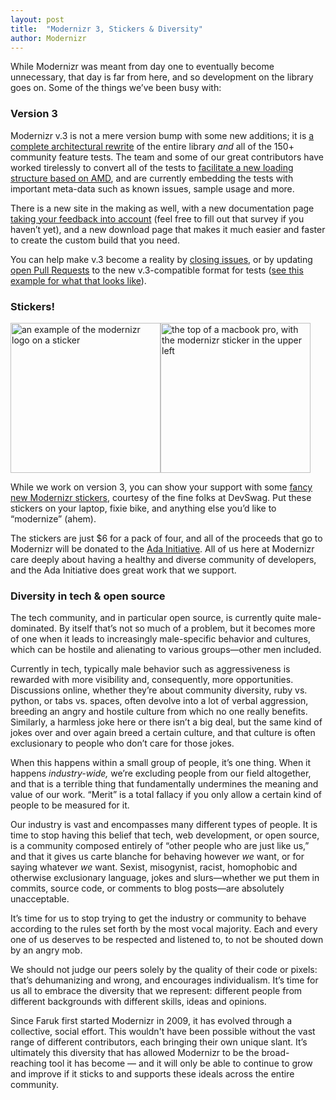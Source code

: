```yaml
---
layout: post
title:  "Modernizr 3, Stickers & Diversity"
author: Modernizr
---
```


While Modernizr was meant from day one to eventually become unnecessary, that day is far from here, and so development on the library goes on. Some of the things we’ve been busy with:

### Version 3

Modernizr v.3 is not a mere version bump with some new additions; it is [a complete architectural rewrite](http://alexsexton.com/talks/modernizr-3-workflow/) of the entire library *and* all of the 150+ community feature tests. The team and some of our great contributors have worked tirelessly to convert all of the tests to [facilitate a new loading structure based on AMD](http://alexsexton.com/talks/modernizr-3-workflow/#/23/1), and are currently embedding the tests with important meta-data such as known issues, sample usage and more. 

There is a new site in the making as well, with a new documentation page [taking your feedback into account](http://www.surveymonkey.com/s/BYKMMS7) (feel free to fill out that survey if you haven’t yet), and a new download page that makes it much easier and faster to create the custom build that you need.

You can help make v.3 become a reality by [closing issues](https://github.com/Modernizr/Modernizr/issues?state=open), or by updating [open Pull Requests](https://github.com/Modernizr/Modernizr/pulls) to the new v.3-compatible format for tests ([see this example for what that looks like](https://github.com/Modernizr/Modernizr/blob/master/feature-detects/a/download.js)).

### Stickers!

<a href="http://devswag.com/products/modernizr-stickers-4"><img alt="an example of the modernizr logo on a sticker" src="http://modernizr.com/i/posts/modernizr-sticker.jpg" height="240"><img alt="the top of a macbook pro, with the modernizr sticker in the upper left" src="http://modernizr.com/i/posts/modernizr-sticker-laptop.jpg" height="240"></a>

While we work on version 3, you can show your support with some [fancy new Modernizr stickers](http://devswag.com/products/modernizr-stickers-4), courtesy of the fine folks at DevSwag. Put these stickers on your laptop, fixie bike, and anything else you’d like to “modernize” (ahem).

The stickers are just $6 for a pack of four, and all of the proceeds that go to Modernizr will be donated to the [Ada Initiative](http://adainitiative.org/). All of us here at Modernizr care deeply about having a healthy and diverse community of developers, and the Ada Initiative does great work that we support.

### Diversity in tech & open source

The tech community, and in particular open source, is currently quite male-dominated. By itself that’s not so much of a problem, but it becomes more of one when it leads to increasingly male-specific behavior and cultures, which can be hostile and alienating to various groups—other men included.

Currently in tech, typically male behavior such as aggressiveness is rewarded with more visibility and, consequently, more opportunities. Discussions online, whether they’re about community diversity, ruby vs. python, or tabs vs. spaces, often devolve into a lot of verbal aggression, breeding an angry and hostile culture from which no one really benefits. Similarly, a harmless joke here or there isn’t a big deal, but the same kind of jokes over and over again breed a certain culture, and that culture is often exclusionary to people who don’t care for those jokes.

When this happens within a small group of people, it’s one thing. When it happens *industry-wide,* we’re excluding people from our field altogether, and that is a terrible thing that fundamentally undermines the meaning and value of our work. “Merit” is a total fallacy if you only allow a certain kind of people to be measured for it.

Our industry is vast and encompasses many different types of people. It is time to stop having this belief that tech, web development, or open source, is a community composed entirely of “other people who are just like us,” and that it gives us carte blanche for behaving however *we* want, or for saying whatever *we* want. Sexist, misogynist, racist, homophobic and otherwise exclusionary language, jokes and slurs—whether we put them in commits, source code, or comments to blog posts—are absolutely unacceptable.

It’s time for us to stop trying to get the industry or community to behave according to the rules set forth by the most vocal majority. Each and every one of us deserves to be respected and listened to, to not be shouted down by an angry mob.

We should not judge our peers solely by the quality of their code or pixels: that’s dehumanizing and wrong, and encourages individualism. It’s time for us all to embrace the diversity that we represent: different people from different backgrounds with different skills, ideas and opinions.

Since Faruk first started Modernizr in 2009, it has evolved through a collective, social effort. This wouldn't have been possible without the vast range of different contributors, each bringing their own unique slant. It’s ultimately this diversity that has allowed Modernizr to be the broad-reaching tool it has become — and it will only be able to continue to grow and improve if it sticks to and supports these ideals across the entire community.

